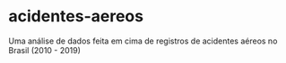 # acidentes-aereos
Uma análise de dados feita em cima de registros de acidentes aéreos no Brasil (2010 - 2019)
